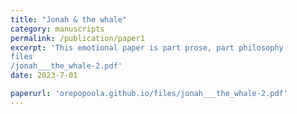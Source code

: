 ```yaml
---
title: "Jonah & the whale"
category: manuscripts
permalink: /publication/paper1
excerpt: 'This emotional paper is part prose, part philosophy
files
/jonah___the_whale-2.pdf'
date: 2023-7-01

paperurl: 'orepopoola.github.io/files/jonah___the_whale-2.pdf'
---
```

